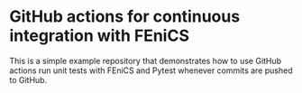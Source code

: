 # GitHub actions for continuous integration with FEniCS

This is a simple example repository that demonstrates how to use GitHub actions run unit tests with FEniCS and Pytest whenever commits are pushed to GitHub. 
